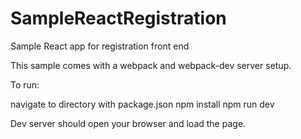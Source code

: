 # SampleReactRegistration
Sample React app for registration front end

This sample comes with a webpack and webpack-dev server setup.

To run:

navigate to directory with package.json
npm install
npm run dev

Dev server should open your browser and load the page.

